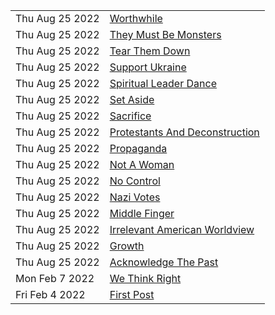 |                |                                         |
| -------------- | --------------------------------------- |
| Thu Aug 25 2022 | [Worthwhile](/posts/worthwhile) |
| Thu Aug 25 2022 | [They Must Be Monsters](/posts/they-must-be-monsters) |
| Thu Aug 25 2022 | [Tear Them Down](/posts/tear-them-down) |
| Thu Aug 25 2022 | [Support Ukraine](/posts/support-ukraine) |
| Thu Aug 25 2022 | [Spiritual Leader Dance](/posts/spiritual-leader-dance) |
| Thu Aug 25 2022 | [Set Aside](/posts/set-aside) |
| Thu Aug 25 2022 | [Sacrifice](/posts/sacrifice) |
| Thu Aug 25 2022 | [Protestants And Deconstruction](/posts/protestants-and-deconstruction) |
| Thu Aug 25 2022 | [Propaganda](/posts/propaganda) |
| Thu Aug 25 2022 | [Not A Woman](/posts/not-a-woman) |
| Thu Aug 25 2022 | [No Control](/posts/no-control) |
| Thu Aug 25 2022 | [Nazi Votes](/posts/nazi-votes) |
| Thu Aug 25 2022 | [Middle Finger](/posts/middle-finger) |
| Thu Aug 25 2022 | [Irrelevant American Worldview](/posts/irrelevant-american-worldview) |
| Thu Aug 25 2022 | [Growth](/posts/growth) |
| Thu Aug 25 2022 | [Acknowledge The Past](/posts/acknowledge-the-past) |
| Mon Feb 7 2022 | [We Think Right](/posts/we-think-right) |
| Fri Feb 4 2022 | [First Post](/posts/first-post)         |

<!--  -->
